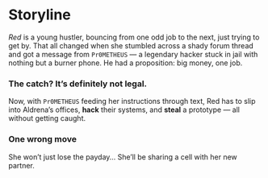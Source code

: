 # Storyline

*Red* is a young hustler, bouncing from one odd job to the next, just trying to get by. That all changed when she stumbled across a shady forum thread and got a message from `Pr0METHEUS` — a legendary hacker stuck in jail with nothing but a burner phone. He had a proposition: big money, one job. 

### The catch? It’s definitely not legal.

Now, with `Pr0METHEUS` feeding her instructions through text, Red has to slip into Aldrena’s offices, **hack** their systems, and **steal** a prototype — all without getting caught. 

### One wrong move
She won’t just lose the payday… She’ll be sharing a cell with her new partner.
